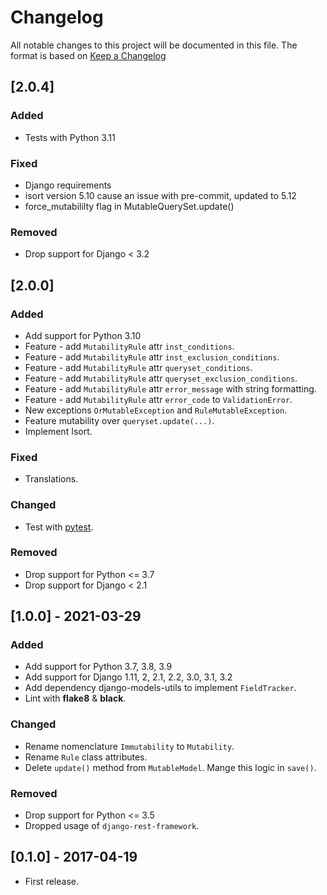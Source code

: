 # Changelog
All notable changes to this project will be documented in this file.
The format is based on [Keep a Changelog](https://keepachangelog.com/en/1.0.0/)


## [2.0.4]

### Added
* Tests with Python 3.11
### Fixed
* Django requirements
* isort version 5.10 cause an issue with pre-commit, updated to 5.12
* force_mutabililty flag in MutableQuerySet.update()
### Removed
* Drop support for Django < 3.2


## [2.0.0]

### Added
* Add support for Python 3.10
* Feature - add `MutabilityRule` attr `inst_conditions`.
* Feature - add `MutabilityRule` attr `inst_exclusion_conditions`.
* Feature - add `MutabilityRule` attr `queryset_conditions`.
* Feature - add `MutabilityRule` attr `queryset_exclusion_conditions`.
* Feature - add `MutabilityRule` attr `error_message` with string formatting.
* Feature - add `MutabilityRule` attr `error_code` to `ValidationError`.
* New exceptions `OrMutableException` and `RuleMutableException`.
* Feature mutability over `queryset.update(...)`.
* Implement Isort.
### Fixed
* Translations.
### Changed
* Test with [pytest](https://docs.pytest.org/).
### Removed
* Drop support for Python <= 3.7
* Drop support for Django < 2.1


## [1.0.0] - 2021-03-29

### Added
* Add support for Python 3.7, 3.8, 3.9
* Add support for Django 1.11, 2, 2.1, 2.2, 3.0, 3.1, 3.2
* Add dependency django-models-utils to implement ``FieldTracker``.
* Lint with **flake8** & **black**.
### Changed
* Rename nomenclature ``Immutability`` to ``Mutability``.
* Rename ``Rule`` class attributes.
* Delete ``update()`` method from ``MutableModel``. Mange this logic in ``save()``.
### Removed
* Drop support for Python <= 3.5
* Dropped usage of `django-rest-framework`.


## [0.1.0] - 2017-04-19

* First release.

